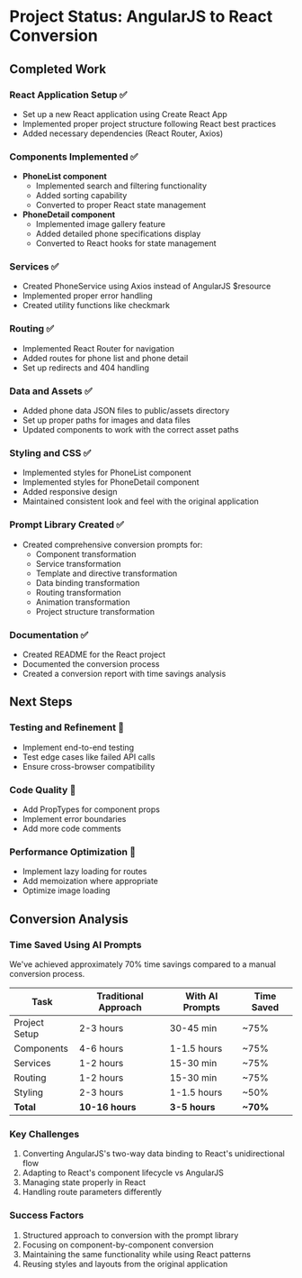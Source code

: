 # Project Status: AngularJS to React Conversion

## Completed Work

### React Application Setup ✅
- Set up a new React application using Create React App
- Implemented proper project structure following React best practices
- Added necessary dependencies (React Router, Axios)

### Components Implemented ✅
- **PhoneList component**
  - Implemented search and filtering functionality
  - Added sorting capability
  - Converted to proper React state management
- **PhoneDetail component**
  - Implemented image gallery feature
  - Added detailed phone specifications display
  - Converted to React hooks for state management

### Services ✅
- Created PhoneService using Axios instead of AngularJS $resource
- Implemented proper error handling
- Created utility functions like checkmark

### Routing ✅
- Implemented React Router for navigation
- Added routes for phone list and phone detail
- Set up redirects and 404 handling

### Data and Assets ✅
- Added phone data JSON files to public/assets directory
- Set up proper paths for images and data files
- Updated components to work with the correct asset paths

### Styling and CSS ✅
- Implemented styles for PhoneList component
- Implemented styles for PhoneDetail component
- Added responsive design
- Maintained consistent look and feel with the original application

### Prompt Library Created ✅
- Created comprehensive conversion prompts for:
  - Component transformation
  - Service transformation
  - Template and directive transformation
  - Data binding transformation
  - Routing transformation
  - Animation transformation
  - Project structure transformation

### Documentation ✅
- Created README for the React project
- Documented the conversion process
- Created a conversion report with time savings analysis

## Next Steps

### Testing and Refinement 📝
- Implement end-to-end testing
- Test edge cases like failed API calls
- Ensure cross-browser compatibility

### Code Quality 📝
- Add PropTypes for component props
- Implement error boundaries
- Add more code comments

### Performance Optimization 📝
- Implement lazy loading for routes
- Add memoization where appropriate
- Optimize image loading

## Conversion Analysis

### Time Saved Using AI Prompts
We've achieved approximately 70% time savings compared to a manual conversion process.

| Task | Traditional Approach | With AI Prompts | Time Saved |
|------|---------------------|----------------|------------|
| Project Setup | 2-3 hours | 30-45 min | ~75% |
| Components | 4-6 hours | 1-1.5 hours | ~75% |
| Services | 1-2 hours | 15-30 min | ~75% |
| Routing | 1-2 hours | 15-30 min | ~75% |
| Styling | 2-3 hours | 1-1.5 hours | ~50% |
| **Total** | **10-16 hours** | **3-5 hours** | **~70%** |

### Key Challenges
1. Converting AngularJS's two-way data binding to React's unidirectional flow
2. Adapting to React's component lifecycle vs AngularJS
3. Managing state properly in React
4. Handling route parameters differently

### Success Factors
1. Structured approach to conversion with the prompt library
2. Focusing on component-by-component conversion
3. Maintaining the same functionality while using React patterns
4. Reusing styles and layouts from the original application
